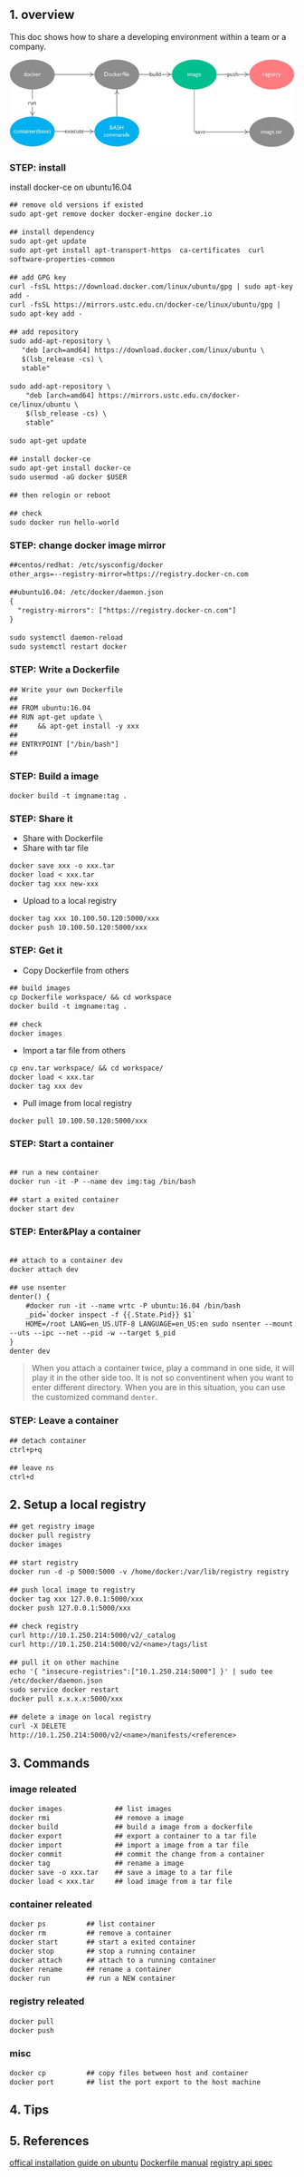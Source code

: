 ## 1. overview

This doc shows how to share a developing environment within a team or a company.

![workflow](workflow.jpg)

### STEP: install

install docker-ce on ubuntu16.04

```
## remove old versions if existed
sudo apt-get remove docker docker-engine docker.io

## install dependency
sudo apt-get update
sudo apt-get install apt-transport-https  ca-certificates  curl  software-properties-common

## add GPG key
curl -fsSL https://download.docker.com/linux/ubuntu/gpg | sudo apt-key add -
curl -fsSL https://mirrors.ustc.edu.cn/docker-ce/linux/ubuntu/gpg | sudo apt-key add -

## add repository
sudo add-apt-repository \
   "deb [arch=amd64] https://download.docker.com/linux/ubuntu \
   $(lsb_release -cs) \
   stable"

sudo add-apt-repository \
    "deb [arch=amd64] https://mirrors.ustc.edu.cn/docker-ce/linux/ubuntu \
    $(lsb_release -cs) \
    stable"

sudo apt-get update

## install docker-ce
sudo apt-get install docker-ce
sudo usermod -aG docker $USER

## then relogin or reboot

## check
sudo docker run hello-world

```

### STEP: change docker image mirror

```
##centos/redhat: /etc/sysconfig/docker
other_args=--registry-mirror=https://registry.docker-cn.com

##ubuntu16.04: /etc/docker/daemon.json
{
  "registry-mirrors": ["https://registry.docker-cn.com"]
}

sudo systemctl daemon-reload
sudo systemctl restart docker

```

### STEP: Write a Dockerfile

```
## Write your own Dockerfile
##
## FROM ubuntu:16.04
## RUN apt-get update \
##     && apt-get install -y xxx
##
## ENTRYPOINT ["/bin/bash"]
##

```


### STEP: Build a image

```
docker build -t imgname:tag .
```

### STEP: Share it
- Share with Dockerfile
- Share with tar file

```
docker save xxx -o xxx.tar
docker load < xxx.tar
docker tag xxx new-xxx
```

- Upload to a local registry

```
docker tag xxx 10.100.50.120:5000/xxx
docker push 10.100.50.120:5000/xxx
```

### STEP: Get it

- Copy Dockerfile from others

```shell
## build images
cp Dockerfile workspace/ && cd workspace
docker build -t imgname:tag .

## check
docker images

```

- Import a tar file from others

```
cp env.tar workspace/ && cd workspace/
docker load < xxx.tar
docker tag xxx dev
```

- Pull image from local registry

```
docker pull 10.100.50.120:5000/xxx
```

### STEP: Start a container

```shell

## run a new container
docker run -it -P --name dev img:tag /bin/bash

## start a exited container
docker start dev

```

### STEP: Enter&Play a container

```shell

## attach to a container dev
docker attach dev

## use nsenter
denter() {
    #docker run -it --name wrtc -P ubuntu:16.04 /bin/bash
    _pid=`docker inspect -f {{.State.Pid}} $1`
    HOME=/root LANG=en_US.UTF-8 LANGUAGE=en_US:en sudo nsenter --mount --uts --ipc --net --pid -w --target $_pid
}
denter dev
```

> When you attach a container twice, play a command in one side, it will play it in the other side too. It is not so conventinent when you want to enter different directory. When you are in this situation, you can use the customized command `denter`.


### STEP: Leave a container

```shell
## detach container
ctrl+p+q

## leave ns
ctrl+d

```

## 2. Setup a local registry

```shell
## get registry image
docker pull registry
docker images

## start registry
docker run -d -p 5000:5000 -v /home/docker:/var/lib/registry registry

## push local image to registry
docker tag xxx 127.0.0.1:5000/xxx
docker push 127.0.0.1:5000/xxx

## check registry
curl http://10.1.250.214:5000/v2/_catalog
curl http://10.1.250.214:5000/v2/<name>/tags/list

## pull it on other machine
echo '{ "insecure-registries":["10.1.250.214:5000"] }' | sudo tee /etc/docker/daemon.json
sudo service docker restart
docker pull x.x.x.x:5000/xxx

## delete a image on local registry
curl -X DELETE http://10.1.250.214:5000/v2/<name>/manifests/<reference>

```


## 3. Commands

### image releated

```shell
docker images             ## list images
docker rmi                ## remove a image
docker build              ## build a image from a dockerfile
docker export             ## export a container to a tar file
docker import             ## import a image from a tar file
docker commit             ## commit the change from a container
docker tag                ## rename a image
docker save -o xxx.tar    ## save a image to a tar file
docker load < xxx.tar     ## load image from a tar file

```

### container releated

```shell
docker ps          ## list container
docker rm          ## remove a container
docker start       ## start a exited container
docker stop        ## stop a running container
docker attach      ## attach to a running container
docker rename      ## rename a container
docker run         ## run a NEW container
```

### registry releated

```
docker pull
docker push
```

### misc

```shell
docker cp          ## copy files between host and container
docker port        ## list the port export to the host machine
```

## 4. Tips


## 5. References
[offical installation guide on ubuntu](https://docs.docker.com/install/linux/docker-ce/ubuntu/)
[Dockerfile manual](https://docs.docker.com/engine/reference/builder/)
[registry api spec](https://docs.docker.com/registry/spec/api/)